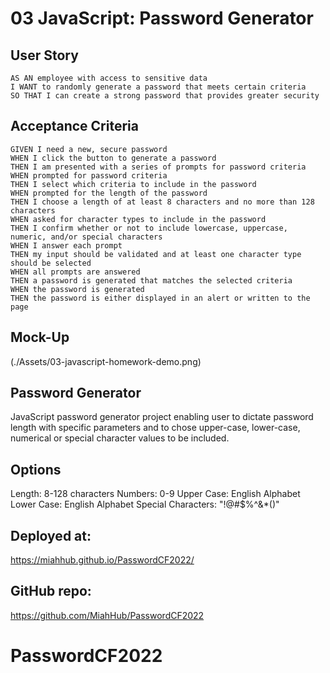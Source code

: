 # 03 JavaScript: Password Generator

## User Story
```
AS AN employee with access to sensitive data
I WANT to randomly generate a password that meets certain criteria
SO THAT I can create a strong password that provides greater security
```
## Acceptance Criteria
```
GIVEN I need a new, secure password
WHEN I click the button to generate a password
THEN I am presented with a series of prompts for password criteria
WHEN prompted for password criteria
THEN I select which criteria to include in the password
WHEN prompted for the length of the password
THEN I choose a length of at least 8 characters and no more than 128 characters
WHEN asked for character types to include in the password
THEN I confirm whether or not to include lowercase, uppercase, numeric, and/or special characters
WHEN I answer each prompt
THEN my input should be validated and at least one character type should be selected
WHEN all prompts are answered
THEN a password is generated that matches the selected criteria
WHEN the password is generated
THEN the password is either displayed in an alert or written to the page
```
## Mock-Up
(./Assets/03-javascript-homework-demo.png)

## Password Generator

JavaScript password generator project enabling user to dictate password length with specific parameters and to chose upper-case, lower-case, numerical or special character values to be included.

## Options

Length: 8-128 characters
Numbers: 0-9
Upper Case: English Alphabet
Lower Case: English Alphabet
Special Characters: "!@#$%^&*()"

## Deployed at:
https://miahhub.github.io/PasswordCF2022/

## GitHub repo:
https://github.com/MiahHub/PasswordCF2022



# PasswordCF2022
